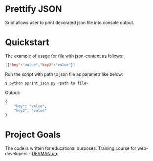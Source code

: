 # Prettify JSON

Sript allows user to print decorated json file into console output.

# Quickstart

The example of usage for file with json-content as follows:
```json
[{"key":"value","key2":"value"}]
```
Run the script with path to json file as parametr like below:
```bash
$ python pprint_json.py <path to file>
```
Output:
```bash
{
    "key": "value",
    "key2": "value"
}
```

# Project Goals

The code is written for educational purposes. Training course for web-developers - [DEVMAN.org](https://devman.org)
